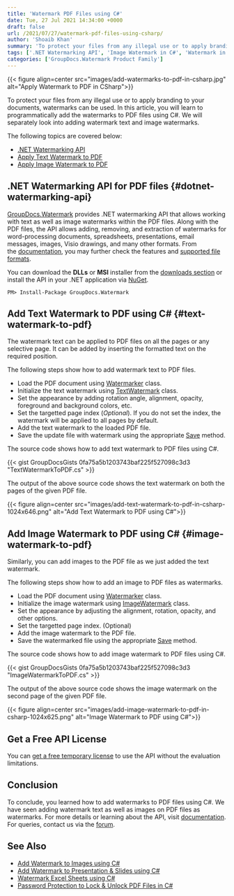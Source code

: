 ```yaml
---
title: 'Watermark PDF Files using C#'
date: Tue, 27 Jul 2021 14:34:00 +0000
draft: false
url: /2021/07/27/watermark-pdf-files-using-csharp/
author: 'Shoaib Khan'
summary: 'To protect your files from any illegal use or to apply branding to your documents, watermarks can be used . In this article, you will learn to programmatically add the watermarks to PDF files using C#. We will separately looking into adding watermark text and image watermarks.'
tags: ['.NET Watermarking API', 'Image Watermark in C#', 'Watermark in C#', 'Watermark PDF in C#', 'Watermark Text in C#']
categories: ['GroupDocs.Watermark Product Family']
---
```




{{< figure align=center src="images/add-watermarks-to-pdf-in-csharp.jpg" alt="Apply Watermark to PDF in CSharp">}}


To protect your files from any illegal use or to apply branding to your documents, watermarks can be used. In this article, you will learn to programmatically add the watermarks to PDF files using C#. We will separately look into adding watermark text and image watermarks.

The following topics are covered below:

*   [.NET Watermarking API](#dotnet-watermarking-api)
*   [Apply Text Watermark to PDF](#text-watermark-to-pdf)
*   [Apply Image Watermark to PDF](#image-watermark-to-pdf)

## .NET Watermarking API for PDF files {#dotnet-watermarking-api}

[GroupDocs.Watermark](https://docs.groupdocs.com/watermark) provides .NET watermarking API that allows working with text as well as image watermarks within the PDF files. Along with the PDF files, the API allows adding, removing, and extraction of watermarks for word-processing documents, spreadsheets, presentations, email messages, images, Visio drawings, and many other formats. From the [documentation](https://docs.groupdocs.com/watermark/net), you may further check the features and [supported file formats](https://docs.groupdocs.com/watermark/net/supported-document-formats/).

You can download the **DLLs** or **MSI** installer from the [downloads section](https://downloads.groupdocs.com/watermark) or install the API in your .NET application via [NuGet](https://www.nuget.org/packages/groupdocs.watermark).

```
PM> Install-Package GroupDocs.Watermark
```

## Add Text Watermark to PDF using C# {#text-watermark-to-pdf}

The watermark text can be applied to PDF files on all the pages or any selective page. It can be added by inserting the formatted text on the required position.

The following steps show how to add watermark text to PDF files.

*   Load the PDF document using [Watermarker](https://apireference.groupdocs.com/watermark/net/groupdocs.watermark/watermarker) class.
*   Initialize the text watermark using [TextWatermark](https://apireference.groupdocs.com/watermark/net/groupdocs.watermark.watermarks/textwatermark) class.
*   Set the appearance by adding rotation angle, alignment, opacity, foreground and background colors, etc.
*   Set the targetted page index (_Optional_). If you do not set the index, the watermark will be applied to all pages by default.
*   Add the text watermark to the loaded PDF file.
*   Save the update file with watermark using the appropriate [Save](https://apireference.groupdocs.com/watermark/net/groupdocs.watermark/watermarker/methods/save/index) method.

The source code shows how to add text watermark to PDF files using C#.

{{< gist GroupDocsGists 0fa75a5b1203743baf225f527098c3d3 "TextWatermarkToPDF.cs" >}}

The output of the above source code shows the text watermark on both the pages of the given PDF file.



{{< figure align=center src="images/add-text-watermark-to-pdf-in-csharp-1024x646.png" alt="Add Text Watermark to PDF using C#">}}


## Add Image Watermark to PDF using C# {#image-watermark-to-pdf}

Similarly, you can add images to the PDF file as we just added the text watermark.

The following steps show how to add an image to PDF files as watermarks.

*   Load the PDF document using [Watermarker](https://apireference.groupdocs.com/watermark/net/groupdocs.watermark/watermarker) class.
*   Initialize the image watermark using [ImageWatermark](https://apireference.groupdocs.com/watermark/net/groupdocs.watermark.watermarks/imagewatermark) class.
*   Set the appearance by adjusting the alignment, rotation, opacity, and other options.
*   Set the targetted page index. (Optional)
*   Add the image watermark to the PDF file.
*   Save the watermarked file using the appropriate [Save](https://apireference.groupdocs.com/watermark/net/groupdocs.watermark/watermarker/methods/save/index) method.

The source code shows how to add image watermark to PDF files using C#.

{{< gist GroupDocsGists 0fa75a5b1203743baf225f527098c3d3 "ImageWatermarkToPDF.cs" >}}

The output of the above source code shows the image watermark on the second page of the given PDF file.



{{< figure align=center src="images/add-image-watermark-to-pdf-in-csharp-1024x625.png" alt="Image Watermark to PDF using C#">}}


## Get a Free API License

You can [get a free temporary license](https://purchase.groupdocs.com/temporary-license) to use the API without the evaluation limitations.

## Conclusion

To conclude, you learned how to add watermarks to PDF files using C#. We have seen adding watermark text as well as images on PDF files as watermarks. For more details or learning about the API, visit [documentation](https://docs.groupdocs.com/watermark/). For queries, contact us via the [forum](https://forum.groupdocs.com/).

## See Also

*   [Add Watermark to Images using C#](https://blog.groupdocs.com/2020/12/20/add-watermark-to-images-using-csharp-dotnet/)
*   [Add Watermark to Presentation & Slides using C#](https://blog.groupdocs.com/2021/05/01/add-watermark-to-presentations-using-csharp/)
*   [Watermark Excel Sheets using C#](https://blog.groupdocs.com/2021/11/04/watermark-excel-sheets-using-csharp/)
*   [Password Protection to Lock & Unlock PDF Files in C#](https://blog.groupdocs.com/2021/11/17/password-protection-to-pdf-files-in-csharp/)




